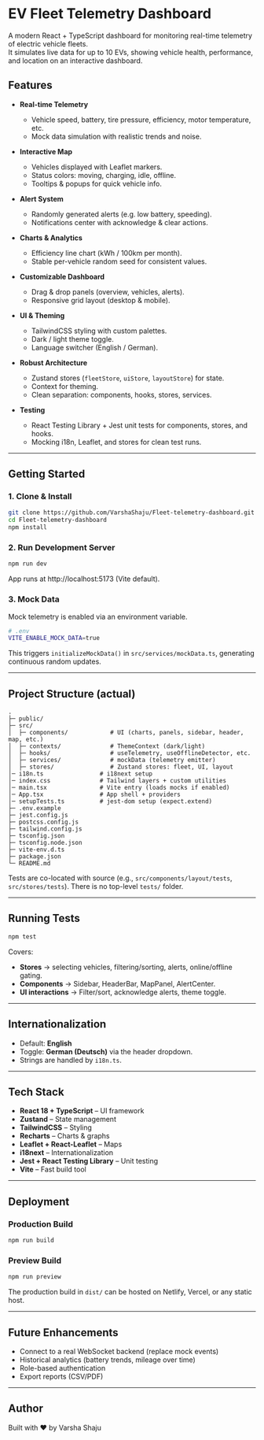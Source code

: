 # EV Fleet Telemetry Dashboard  

A modern React + TypeScript dashboard for monitoring real-time telemetry of electric vehicle fleets.  
It simulates live data for up to 10 EVs, showing vehicle health, performance, and location on an interactive dashboard.  

## Features  

- **Real-time Telemetry**  
  - Vehicle speed, battery, tire pressure, efficiency, motor temperature, etc.  
  - Mock data simulation with realistic trends and noise.  

- **Interactive Map**  
  - Vehicles displayed with Leaflet markers.  
  - Status colors: moving, charging, idle, offline.  
  - Tooltips & popups for quick vehicle info.  

- **Alert System**  
  - Randomly generated alerts (e.g. low battery, speeding).  
  - Notifications center with acknowledge & clear actions.  

- **Charts & Analytics**  
  - Efficiency line chart (kWh / 100km per month).  
  - Stable per-vehicle random seed for consistent values.  

- **Customizable Dashboard**  
  - Drag & drop panels (overview, vehicles, alerts).  
  - Responsive grid layout (desktop & mobile).  

- **UI & Theming**  
  - TailwindCSS styling with custom palettes.  
  - Dark / light theme toggle.  
  - Language switcher (English / German).  

- **Robust Architecture**  
  - Zustand stores (`fleetStore`, `uiStore`, `layoutStore`) for state.  
  - Context for theming.  
  - Clean separation: components, hooks, stores, services.  

- **Testing**  
  - React Testing Library + Jest unit tests for components, stores, and hooks.  
  - Mocking i18n, Leaflet, and stores for clean test runs.  

---

## Getting Started  

### 1. Clone & Install  
```bash
git clone https://github.com/VarshaShaju/Fleet-telemetry-dashboard.git
cd Fleet-telemetry-dashboard
npm install
```

### 2. Run Development Server  
```bash
npm run dev
```
App runs at http://localhost:5173 (Vite default).  

### 3. Mock Data  
Mock telemetry is enabled via an environment variable.  
```bash
# .env
VITE_ENABLE_MOCK_DATA=true
```
This triggers `initializeMockData()` in `src/services/mockData.ts`, generating continuous random updates.  

---

## Project Structure (actual)

```
.
├─ public/
├─ src/
│  ├─ components/            # UI (charts, panels, sidebar, header, map, etc.)
│  ├─ contexts/              # ThemeContext (dark/light)
│  ├─ hooks/                 # useTelemetry, useOfflineDetector, etc.
│  ├─ services/              # mockData (telemetry emitter)
│  ├─ stores/                # Zustand stores: fleet, UI, layout
│─ i18n.ts                # i18next setup
│─ index.css              # Tailwind layers + custom utilities
│─ main.tsx               # Vite entry (loads mocks if enabled)
│─ App.tsx                # App shell + providers
│─ setupTests.ts          # jest-dom setup (expect.extend)
├─ .env.example
├─ jest.config.js
├─ postcss.config.js
├─ tailwind.config.js
├─ tsconfig.json
├─ tsconfig.node.json
├─ vite-env.d.ts
├─ package.json
└─ README.md
```

 Tests are co-located with source (e.g., `src/components/layout/tests`, `src/stores/tests`). There is no top-level `tests/` folder.

---

## Running Tests  

```bash
npm test
```

Covers:  
- **Stores** → selecting vehicles, filtering/sorting, alerts, online/offline gating.  
- **Components** → Sidebar, HeaderBar, MapPanel, AlertCenter.  
- **UI interactions** → Filter/sort, acknowledge alerts, theme toggle.  

---

## Internationalization  

- Default: **English**  
- Toggle: **German (Deutsch)** via the header dropdown.  
- Strings are handled by `i18n.ts`.  

---

## Tech Stack  

- **React 18 + TypeScript** – UI framework  
- **Zustand** – State management  
- **TailwindCSS** – Styling  
- **Recharts** – Charts & graphs  
- **Leaflet + React-Leaflet** – Maps  
- **i18next** – Internationalization  
- **Jest + React Testing Library** – Unit testing  
- **Vite** – Fast build tool  

---

## Deployment  

### Production Build  
```bash
npm run build
```

### Preview Build  
```bash
npm run preview
```

The production build in `dist/` can be hosted on Netlify, Vercel, or any static host.  

---

## Future Enhancements  

- Connect to a real WebSocket backend (replace mock events)  
- Historical analytics (battery trends, mileage over time)  
- Role-based authentication  
- Export reports (CSV/PDF)  

---

## Author  

Built with ❤️ by Varsha Shaju
